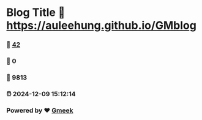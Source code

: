# Blog Title :link: https://auleehung.github.io/GMblog 
### :page_facing_up: [42](https://auleehung.github.io/GMblog/tag.html) 
### :speech_balloon: 0 
### :hibiscus: 9813 
### :alarm_clock: 2024-12-09 15:12:14 
### Powered by :heart: [Gmeek](https://github.com/Meekdai/Gmeek)
